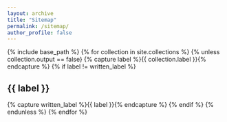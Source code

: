 ```yaml
---
layout: archive
title: "Sitemap"
permalink: /sitemap/
author_profile: false
---
```


{% include base_path %}
{% for collection in site.collections %}
{% unless collection.output == false}
  {% capture label %}{{ collection.label }}{% endcapture %}
  {% if label != written_label %}
  <h2>{{ label }}</h2>
  {% capture written_label %}{{ label }}{% endcapture %}
  {% endif %}
{% endunless %}
{% endfor %}
